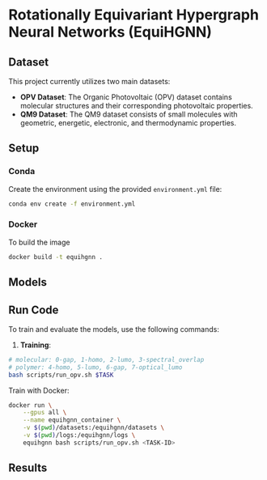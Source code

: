 # Rotationally Equivariant Hypergraph Neural Networks (EquiHGNN)

## Dataset

This project currently utilizes two main datasets:

- **OPV Dataset**: The Organic Photovoltaic (OPV) dataset contains molecular structures and their corresponding photovoltaic properties.
- **QM9 Dataset**: The QM9 dataset consists of small molecules with geometric, energetic, electronic, and thermodynamic properties.

## Setup


### Conda
Create the environment using the provided `environment.yml` file:

```bash
conda env create -f environment.yml
```

### Docker

To build the image
```bash
docker build -t equihgnn .
```
## Models


## Run Code

To train and evaluate the models, use the following commands:

1. **Training**:

```bash
# molecular: 0-gap, 1-homo, 2-lumo, 3-spectral_overlap
# polymer: 4-homo, 5-lumo, 6-gap, 7-optical_lumo
bash scripts/run_opv.sh $TASK
```

Train with Docker:
```bash
docker run \
    --gpus all \
    --name equihgnn_container \
    -v $(pwd)/datasets:/equihgnn/datasets \
    -v $(pwd)/logs:/equihgnn/logs \
    equihgnn bash scripts/run_opv.sh <TASK-ID>
```

## Results

